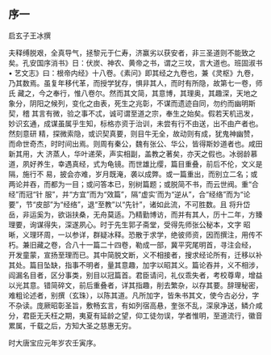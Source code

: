 ## 序一

启玄子王冰撰

​        夫释缚脱艰，全真导气，拯黎元于仁寿，济赢劣以获安者，非三圣道则不能致之矣。孔安国序消书》日：伏炭、神农、黄帝之书，谓之三坟，言大道也。班固淑书• 艺文志》曰：根帝内经》十八卷。《素问》即其经之九卷也，兼《灵枢》九卷，乃其数焉。虽复年移代革，而授学犹存，惧非其人，而时有所隐，故第七一卷，师氏 藏之，今之奉行，惟八卷尔。然而其文简，其意博，其理奥，其趣深，天地之象分，阴阳之候列，变化之由表，死生之兆彰，不谋而遗迹自同，勿约而幽明斯契，稽 其言有微，验之事不忒，诚可谓至道之宗，奉生之始矣。假若天机迅发，妙识玄通，成谋虽属乎生知，标格亦资于治训，未尝有行不由送，出不由产者也。然刻意研 精，探微索隐，或识契真要，则目牛无全，故动则有成，犹鬼神幽赞，而命世奇杰，时时间出焉。则周有秦公，魏有张公、华公，皆得斯妙道者也。咸田新其用，大 济蒸人，华叶递荣，声实相副，盖教之著矣，亦天之假也。冰弱龄慕道，夙好养生，幸遇真经，式为龟镜。而世雄比缨，篇目重叠，前后不伦，文义是隔，施行不 易，披会亦难，岁月既淹，袭以成弊。或一篇重出，而别立二名；或两论并吞，而都为一目；或问答本已，别树篇题；或脱简不书，而云世阀。重“合经”而冠“针 服”，并“方宜”而为“效篇”，隔“虚实’而为“逆从”，合“经络”而为“论要”，节“皮部”为“经络”，退“至教”以“先针”，诸如此流，不可胜数。且 将升岱岳，非运奚为，欲诣扶桑，无舟莫适。乃精勤博访，而并有其人，历十二年，方臻理要，询谋得失，深遂夙心。时于先生郭子斋堂，受得先师张公秘本，文字 昭晰，义理环周，一以参详，群疑冰释。恐散于求学，绝彼师资，因而撰注，用传不朽。兼旧藏之卷，合八十一篇二十四卷，勒成一部，冀平究尾明首，寻注会经， 开发童蒙，宣扬至理而已。其中简脱文断，义不相接者，搜求经论所有，迁移以补其处。篇目坠缺，指事不明者，量其意趣，加字以昭其义。篇论吞并，义不相涉， 阎漏名目者，区分事类，别目以冠篇首。君臣请问，礼仪乖失者，考校尊卑，增益以光其意。错简碎文，前后重叠者，详其指趣，削去繁杂，以存其要。辞理秘密， 难粗论述者，别撰（玄珠），以陈其道。凡所加字，皆朱书其文，使今古必分，字不杂读。庞厥昭彰圣旨，敷畅玄言，有如列宿高悬，奎张不乱，深泉净送，鳞介咸 分，君臣无夭枉之期，夷夏有延龄之望，仰工徒勿误，学者惟明，至道流行，徽音累属，千载之后，方知大圣之慈惠无穷。

时大唐宝应元年岁农壬寅序。